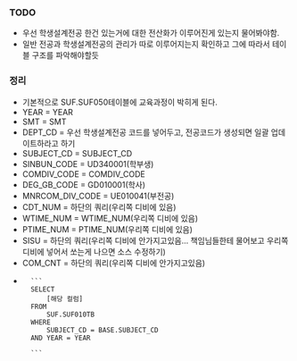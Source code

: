 
### TODO
- 우선 학생설계전공 한건 있는거에 대한 전산화가 이루어진게 있는지 물어봐야함.
- 일반 전공과 학생설계전공의 관리가 따로 이루어지는지 확인하고 그에 따라서 테이블 구조를 파악해야할듯



### 정리
- 기본적으로 SUF.SUF050테이블에 교육과정이 박히게 된다.
- YEAR = YEAR
- SMT = SMT
- DEPT_CD = 우선 학생설계전공 코드를 넣어두고, 전공코드가 생성되면 일괄 업데이트하라고 하기
- SUBJECT_CD = SUBJECT_CD
- SINBUN_CODE =  UD340001(학부생)
- COMDIV_CODE = COMDIV_CODE
- DEG_GB_CODE = GD010001(학사)
- MNRCOM_DIV_CODE = UE010041(부전공)
- CDT_NUM = 하단의 쿼리(우리쪽 디비에 있음)
- WTIME_NUM = WTIME_NUM(우리쪽 디비에 있음)
- PTIME_NUM = PTIME_NUM(우리쪽 디비에 있음)
- SISU = 하단의 쿼리(우리쪽 디비에 안가지고있음... 책임님들한테 물어보고 우리쪽 디비에 넣어서 쏘는게 나으면 소스 수정하기)
- COM_CNT = 하단의 쿼리(우리쪽 디비에 안가지고있음)
- 		```
		SELECT 
			[해당 컬럼] 
		FROM 
			SUF.SUF010TB 
		WHERE 
			SUBJECT_CD = BASE.SUBJECT_CD
		AND YEAR = YEAR
		
		```